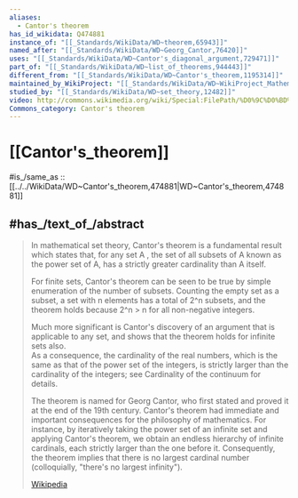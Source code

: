 ```yaml
---
aliases:
  - Cantor's theorem
has_id_wikidata: Q474881
instance_of: "[[_Standards/WikiData/WD~theorem,65943]]"
named_after: "[[_Standards/WikiData/WD~Georg_Cantor,76420]]"
uses: "[[_Standards/WikiData/WD~Cantor's_diagonal_argument,729471]]"
part_of: "[[_Standards/WikiData/WD~list_of_theorems,944443]]"
different_from: "[[_Standards/WikiData/WD~Cantor's_theorem,1195314]]"
maintained_by_WikiProject: "[[_Standards/WikiData/WD~WikiProject_Mathematics,8487137]]"
studied_by: "[[_Standards/WikiData/WD~set_theory,12482]]"
video: http://commons.wikimedia.org/wiki/Special:FilePath/%D0%9C%D0%BD%D0%BE%D0%B6%D0%B5%D1%81%D1%82%D0%B2%D0%B0.webm
Commons_category: Cantor's theorem
---
```


# [[Cantor's_theorem]] 

#is_/same_as :: [[../../WikiData/WD~Cantor's_theorem,474881|WD~Cantor's_theorem,474881]] 

## #has_/text_of_/abstract 

> In mathematical set theory, Cantor's theorem is a fundamental result 
> which states that, for any set  A , 
> the set of all subsets of A
>  known as the power set of A,  has a strictly greater cardinality than A itself. 
>
> For finite sets, Cantor's theorem can be seen to be true by simple enumeration of the number of subsets. Counting the empty set as a subset, a set with n elements 
> has a total of 2^n subsets, and the theorem holds because 2^n > n 
>  for all non-negative integers.
>
> Much more significant is Cantor's discovery of an argument that is applicable to any set, 
> and shows that the theorem holds for infinite sets also.  
> As a consequence, the cardinality of the real numbers, 
> which is the same as that of the power set of the integers, 
> is strictly larger than the cardinality of the integers; 
> see Cardinality of the continuum for details.
>
> The theorem is named for Georg Cantor, who first stated and proved it at the end of the 19th century.  Cantor's theorem had immediate and important consequences for the philosophy of mathematics.  For instance, by iteratively taking the power set of an infinite set and applying Cantor's theorem, we obtain an endless hierarchy of infinite cardinals, each strictly larger than the one before it.  Consequently, the theorem implies that there is no largest cardinal number (colloquially, "there's no largest infinity").
>
> [Wikipedia](https://en.wikipedia.org/wiki/Cantor's%20theorem) 

